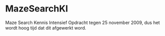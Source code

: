 # MazeSearchKI #

Maze Search Kennis Intensief
Opdracht tegen 25 november 2009, dus het wordt hoog tijd dat dit afgewerkt word.